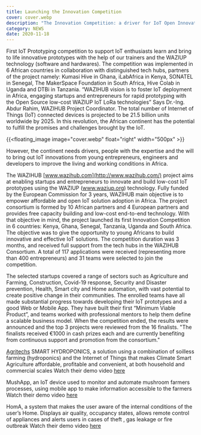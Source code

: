 ```yaml
---
title: Launching the Innovation Competition
cover: cover.webp
description: "The Innovation Competition: a driver for IoT Open Innovation in Africa"
category: NEWS
date: 2020-11-18
---
```



First IoT Prototyping competition to support IoT enthusiasts learn and bring to life innovative prototypes with the help of our trainers and the WAZIUP technology (software and hardwares). 
The competition was implemented in 6 African countries in collaboration with distinguished tech hubs, partners of the project namely: Kumasi Hive in Ghana, iLabAfrica in Kenya, SONATEL in Senegal, The MakerSpace Foundation in South Africa, Hive Colab in Uganda and DTBi in Tanzania.
“WAZIHUB vision is to foster IoT deployment in Africa, engaging startups and entrepreneurs for rapid prototyping with the Open Source low-cost WAZIUP IoT LoRa technologies” Says Dr.-Ing. Abdur Rahim, WAZIHUB Project Coordinator.
The total number of Internet of Things (IoT) connected devices is projected to be 21.5 billion units worldwide by 2025. In this revolution, the African continent has the potential to fulfill the promises and challenges brought by the IoT.

<!-- ![image](cover.webp) -->
{{<floating_image image="cover.webp" float="right" width="500px" >}}

However, the continent needs drivers, people with the expertise and the will to bring out IoT innovations from young entrepreneurs, engineers and developers to improve the living and working conditions in Africa.

The WAZIHUB [www.wazihub.com](http://www.wazihub.com/) project aims at enabling startups and entrepreneurs to innovate and build low-cost IoT prototypes using the WAZIUP (www.waziup.org) technology. Fully funded by the European Commission for 3 years, WAZIHUB main objective is to empower affordable and open IoT solution adoption in Africa. The project consortium is formed by 10 African partners and 4 European partners and provides free capacity building and low-cost end-to-end technology.
With that objective in mind, the project launched its first Innovation Competition in 6 countries: Kenya, Ghana, Senegal, Tanzania, Uganda and South Africa. The objective was to give the opportunity to young Africans to build innovative and effective IoT solutions. The competition duration was 3 months, and received full support from the tech hubs in the WAZIHUB Consortium.
A total of 117 applications were received (representing more than 400 entrepreneurs) and 31 teams were selected to join the competition.


The selected startups covered a range of sectors such as Agriculture and Farming, Construction, Covid-19 response, Security and Disaster prevention, Health, Smart city and Home automation, with vast potential to create positive change in their communities.
The enrolled teams have all made substantial progress towards developing their IoT prototypes and a good Web or Mobile App. They have built their first “Minimum Viable Product”, and teams worked with professional mentors to help them define a scalable business model.
When the competition ended, the results were announced and the top 3 projects were reviewed from the 16 finalists. "The finalists received €1000 in cash prizes each and are currently benefiting from continuous support and promotion from the consortium."


[Agritechs](https://www.agritechs.co.tz/) SMART HYDROPONICS, a solution using a combination of soilless farming (hydroponics) and the Internet of Things that makes Climate Smart Agriculture affordable, profitable and convenient, at both household and commercial scales
Watch their demo video [here](https://youtu.be/BYFSA_Pu--4)


MushApp, an IoT device used to monitor and automate mushroom farmers processes, using mobile app to make information accessible to the farmers
Watch their demo video [here](https://www.youtube.com/watch?v=jxheCUomYik&t=2s)


HomA, a system that makes the user aware of the internal conditions of the user’s Home. Displays air quality, occupancy states, allows remote control of appliances and alerts users in cases of theft , gas leakage or fire outbreak
Watch their demo video [here](https://www.youtube.com/watch?v=6JPTCSQg46Q&t=2s)
